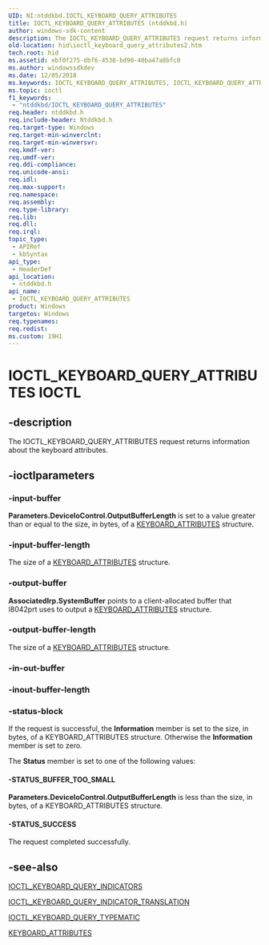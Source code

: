 ```yaml
---
UID: NI:ntddkbd.IOCTL_KEYBOARD_QUERY_ATTRIBUTES
title: IOCTL_KEYBOARD_QUERY_ATTRIBUTES (ntddkbd.h)
author: windows-sdk-content
description: The IOCTL_KEYBOARD_QUERY_ATTRIBUTES request returns information about the keyboard attributes.
old-location: hid\ioctl_keyboard_query_attributes2.htm
tech.root: hid
ms.assetid: ebf0f275-dbf6-4538-bd90-40ba47a8bfc0
ms.author: windowssdkdev
ms.date: 12/05/2018
ms.keywords: IOCTL_KEYBOARD_QUERY_ATTRIBUTES, IOCTL_KEYBOARD_QUERY_ATTRIBUTES control, IOCTL_KEYBOARD_QUERY_ATTRIBUTES control code [Human Input Devices], hid.ioctl_keyboard_query_attributes2, i8042ref_51ea405d-a67d-4074-9e29-a307c9681196.xml, ntddkbd/IOCTL_KEYBOARD_QUERY_ATTRIBUTES
ms.topic: ioctl
f1_keywords: 
 - "ntddkbd/IOCTL_KEYBOARD_QUERY_ATTRIBUTES"
req.header: ntddkbd.h
req.include-header: Ntddkbd.h
req.target-type: Windows
req.target-min-winverclnt: 
req.target-min-winversvr: 
req.kmdf-ver: 
req.umdf-ver: 
req.ddi-compliance: 
req.unicode-ansi: 
req.idl: 
req.max-support: 
req.namespace: 
req.assembly: 
req.type-library: 
req.lib: 
req.dll: 
req.irql: 
topic_type:
 - APIRef
 - kbSyntax
api_type:
 - HeaderDef
api_location:
 - ntddkbd.h
api_name:
 - IOCTL_KEYBOARD_QUERY_ATTRIBUTES
product: Windows
targetos: Windows
req.typenames: 
req.redist: 
ms.custom: 19H1
---
```


# IOCTL_KEYBOARD_QUERY_ATTRIBUTES IOCTL


## -description


The IOCTL_KEYBOARD_QUERY_ATTRIBUTES request returns information about the keyboard attributes.


## -ioctlparameters




### -input-buffer

<b>Parameters.DeviceIoControl.OutputBufferLength</b> is set to a value greater than or equal to the size, in bytes, of a <a href="https://docs.microsoft.com/windows/desktop/api/ntddkbd/ns-ntddkbd-_keyboard_attributes">KEYBOARD_ATTRIBUTES</a> structure.


### -input-buffer-length

The size of a <a href="https://docs.microsoft.com/windows/desktop/api/ntddkbd/ns-ntddkbd-_keyboard_attributes">KEYBOARD_ATTRIBUTES</a> structure.


### -output-buffer

<b>AssociatedIrp.SystemBuffer</b> points to a client-allocated buffer that I8042prt uses to output a <a href="https://docs.microsoft.com/windows/desktop/api/ntddkbd/ns-ntddkbd-_keyboard_attributes">KEYBOARD_ATTRIBUTES</a> structure.


### -output-buffer-length

The size of a <a href="https://docs.microsoft.com/windows/desktop/api/ntddkbd/ns-ntddkbd-_keyboard_attributes">KEYBOARD_ATTRIBUTES</a> structure.


### -in-out-buffer



<text></text>




### -inout-buffer-length



<text></text>




### -status-block

If the request is successful, the <b>Information</b> member is set to the size, in bytes, of a KEYBOARD_ATTRIBUTES structure. Otherwise the <b>Information</b> member is set to zero.

The <b>Status</b> member is set to one of the following values:




#### -STATUS_BUFFER_TOO_SMALL

<b>Parameters.DeviceIoControl.OutputBufferLength</b> is less than the size, in bytes, of a KEYBOARD_ATTRIBUTES structure.


#### -STATUS_SUCCESS

The request completed successfully.


## -see-also




<a href="https://docs.microsoft.com/windows/desktop/api/ntddkbd/ni-ntddkbd-ioctl_keyboard_query_indicators">IOCTL_KEYBOARD_QUERY_INDICATORS</a>



<a href="https://docs.microsoft.com/windows/desktop/api/ntddkbd/ni-ntddkbd-ioctl_keyboard_query_indicator_translation">IOCTL_KEYBOARD_QUERY_INDICATOR_TRANSLATION</a>



<a href="https://docs.microsoft.com/windows/desktop/api/ntddkbd/ni-ntddkbd-ioctl_keyboard_query_typematic">IOCTL_KEYBOARD_QUERY_TYPEMATIC</a>



<a href="https://docs.microsoft.com/windows/desktop/api/ntddkbd/ns-ntddkbd-_keyboard_attributes">KEYBOARD_ATTRIBUTES</a>
 

 

